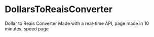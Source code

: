 # DollarsToReaisConverter
Dollar to Reais Converter
Made with a real-time API, page made in 10 minutes, speed page
